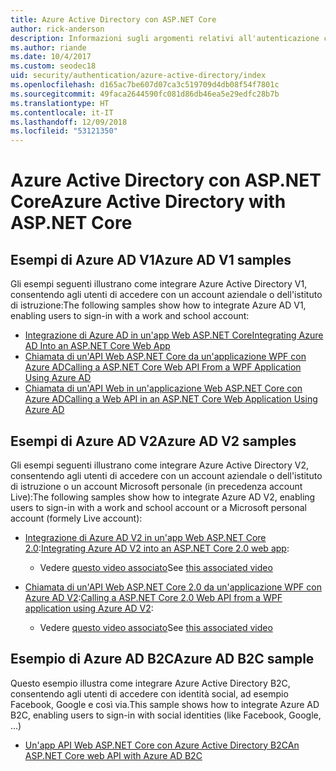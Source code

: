 ```yaml
---
title: Azure Active Directory con ASP.NET Core
author: rick-anderson
description: Informazioni sugli argomenti relativi all'autenticazione con Azure Active Directory in ASP.NET Core.
ms.author: riande
ms.date: 10/4/2017
ms.custom: seodec18
uid: security/authentication/azure-active-directory/index
ms.openlocfilehash: d165ac7be607d07ca3c519709d4db08f54f7801c
ms.sourcegitcommit: 49faca2644590fc081d86db46ea5e29edfc28b7b
ms.translationtype: HT
ms.contentlocale: it-IT
ms.lasthandoff: 12/09/2018
ms.locfileid: "53121350"
---
```

# <a name="azure-active-directory-with-aspnet-core"></a><span data-ttu-id="ad7da-103">Azure Active Directory con ASP.NET Core</span><span class="sxs-lookup"><span data-stu-id="ad7da-103">Azure Active Directory with ASP.NET Core</span></span>

## <a name="azure-ad-v1-samples"></a><span data-ttu-id="ad7da-104">Esempi di Azure AD V1</span><span class="sxs-lookup"><span data-stu-id="ad7da-104">Azure AD V1 samples</span></span>
<span data-ttu-id="ad7da-105">Gli esempi seguenti illustrano come integrare Azure Active Directory V1, consentendo agli utenti di accedere con un account aziendale o dell'istituto di istruzione:</span><span class="sxs-lookup"><span data-stu-id="ad7da-105">The following samples show how to integrate Azure AD V1, enabling users to sign-in with a work and school account:</span></span>
* [<span data-ttu-id="ad7da-106">Integrazione di Azure AD in un'app Web ASP.NET Core</span><span class="sxs-lookup"><span data-stu-id="ad7da-106">Integrating Azure AD Into an ASP.NET Core Web App</span></span>](https://azure.microsoft.com/documentation/samples/active-directory-dotnet-webapp-openidconnect-aspnetcore/)
* [<span data-ttu-id="ad7da-107">Chiamata di un'API Web ASP.NET Core da un'applicazione WPF con Azure AD</span><span class="sxs-lookup"><span data-stu-id="ad7da-107">Calling a ASP.NET Core Web API From a WPF Application Using Azure AD</span></span>](https://azure.microsoft.com/documentation/samples/active-directory-dotnet-native-aspnetcore/)
* [<span data-ttu-id="ad7da-108">Chiamata di un'API Web in un'applicazione Web ASP.NET Core con Azure AD</span><span class="sxs-lookup"><span data-stu-id="ad7da-108">Calling a Web API in an ASP.NET Core Web Application Using Azure AD</span></span>](https://azure.microsoft.com/documentation/samples/active-directory-dotnet-webapp-webapi-openidconnect-aspnetcore/)

## <a name="azure-ad-v2-samples"></a><span data-ttu-id="ad7da-109">Esempi di Azure AD V2</span><span class="sxs-lookup"><span data-stu-id="ad7da-109">Azure AD V2 samples</span></span>
<span data-ttu-id="ad7da-110">Gli esempi seguenti illustrano come integrare Azure Active Directory V2, consentendo agli utenti di accedere con un account aziendale o dell'istituto di istruzione o un account Microsoft personale (in precedenza account Live):</span><span class="sxs-lookup"><span data-stu-id="ad7da-110">The following samples show how to integrate Azure AD V2, enabling users to sign-in with a work and school account or a Microsoft personal account (formely Live account):</span></span>
* <span data-ttu-id="ad7da-111">[Integrazione di Azure AD V2 in un'app Web ASP.NET Core 2.0](https://github.com/Azure-Samples/active-directory-aspnetcore-webapp-openidconnect-v2):</span><span class="sxs-lookup"><span data-stu-id="ad7da-111">[Integrating Azure AD V2 into an ASP.NET Core 2.0 web app](https://github.com/Azure-Samples/active-directory-aspnetcore-webapp-openidconnect-v2):</span></span> 
  * <span data-ttu-id="ad7da-112">Vedere [questo video associato](https://channel9.msdn.com/Events/Build/2018/THR5001)</span><span class="sxs-lookup"><span data-stu-id="ad7da-112">See [this associated video](https://channel9.msdn.com/Events/Build/2018/THR5001)</span></span> 

* <span data-ttu-id="ad7da-113">[Chiamata di un'API Web ASP.NET Core 2.0 da un'applicazione WPF con Azure AD V2](https://github.com/azure-samples/active-directory-dotnet-native-aspnetcore-v2):</span><span class="sxs-lookup"><span data-stu-id="ad7da-113">[Calling a ASP.NET Core 2.0 Web API from a WPF application using Azure AD V2](https://github.com/azure-samples/active-directory-dotnet-native-aspnetcore-v2):</span></span> 
  * <span data-ttu-id="ad7da-114">Vedere [questo video associato](https://channel9.msdn.com/Events/Build/2018/THR5000)</span><span class="sxs-lookup"><span data-stu-id="ad7da-114">See [this associated video](https://channel9.msdn.com/Events/Build/2018/THR5000)</span></span>

## <a name="azure-ad-b2c-sample"></a><span data-ttu-id="ad7da-115">Esempio di Azure AD B2C</span><span class="sxs-lookup"><span data-stu-id="ad7da-115">Azure AD B2C sample</span></span>
<span data-ttu-id="ad7da-116">Questo esempio illustra come integrare Azure Active Directory B2C, consentendo agli utenti di accedere con identità social, ad esempio Facebook, Google e così via.</span><span class="sxs-lookup"><span data-stu-id="ad7da-116">This sample shows how to integrate Azure AD B2C, enabling users to sign-in with social identities (like Facebook, Google, ...)</span></span>
* [<span data-ttu-id="ad7da-117">Un'app API Web ASP.NET Core con Azure Active Directory B2C</span><span class="sxs-lookup"><span data-stu-id="ad7da-117">An ASP.NET Core web API with Azure AD B2C</span></span>](https://azure.microsoft.com/resources/samples/active-directory-b2c-dotnetcore-webapi/)

